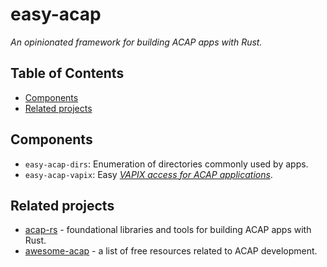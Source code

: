 # easy-acap

_An opinionated framework for building ACAP apps with Rust._

## Table of Contents

- [Components](#components)
- [Related projects](#related-projects)

## Components

- `easy-acap-dirs`: Enumeration of directories commonly used by apps.
- `easy-acap-vapix`: Easy [_VAPIX access for ACAP applications_](https://developer.axis.com/acap/develop/VAPIX-access-for-ACAP-applications/).

## Related projects

- [acap-rs](https://github.com/AxisCommunications/acap-rs) - foundational libraries and tools for building ACAP apps with Rust.
- [awesome-acap](https://github.com/apljungquist/awesome-acap) - a list of free resources related to ACAP development.
